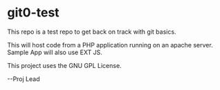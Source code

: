 # git0-test
This repo is a test repo to get back on track with git basics.

This will host code from a PHP application running on an apache server.
Sample App will also use EXT JS.

This project uses the GNU GPL License.

--Proj Lead
